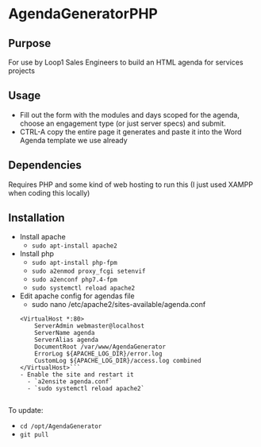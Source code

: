 # AgendaGeneratorPHP

## Purpose
For use by Loop1 Sales Engineers to build an HTML agenda for services projects

## Usage
- Fill out the form with the modules and days scoped for the agenda, choose an engagement type (or just server specs) and submit.
- CTRL-A copy the entire page it generates and paste it into the Word Agenda template we use already
 
## Dependencies
Requires PHP and some kind of web hosting to run this (I just used XAMPP when coding this locally)

## Installation
- Install apache
    - `sudo apt-install apache2`
- Install php
    - `sudo apt-install php-fpm`
    - `sudo a2enmod proxy_fcgi setenvif`
    - `sudo a2enconf php7.4-fpm`
    - `sudo systemctl reload apache2`
- Edit apache config for agendas file
    - sudo nano /etc/apache2/sites-available/agenda.conf
    ```
    <VirtualHost *:80>
        ServerAdmin webmaster@localhost
        ServerName agenda
        ServerAlias agenda
        DocumentRoot /var/www/AgendaGenerator
        ErrorLog ${APACHE_LOG_DIR}/error.log
        CustomLog ${APACHE_LOG_DIR}/access.log combined
    </VirtualHost>```
  - Enable the site and restart it
      - `a2ensite agenda.conf`
      - `sudo systemctl reload apache2`
  

To update:
- `cd /opt/AgendaGenerator`
- `git pull`
